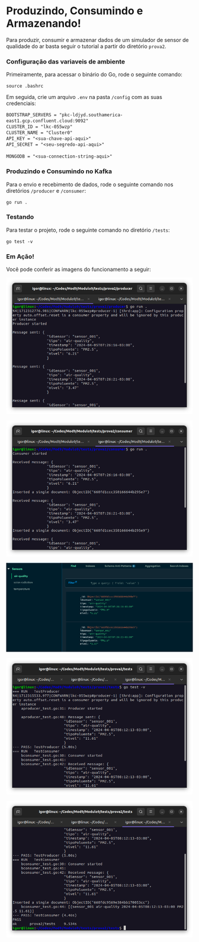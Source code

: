 # Produzindo, Consumindo e Armazenando!
Para produzir, consumir e armazenar dados de um simulador de sensor de qualidade do ar basta seguir o tutorial a partir do diretório `prova2`.

### Configuração das variaveis de ambiente
Primeiramente, para acessar o binário do Go, rode o seguinte comando:
```
source .bashrc
```

Em seguida, crie um arquivo `.env` na pasta `/config` com as suas credenciais:
```
BOOTSTRAP_SERVERS = "pkc-ldjyd.southamerica-east1.gcp.confluent.cloud:9092"
CLUSTER_ID = "lkc-055wzp"
CLUSTER_NAME = "Cluster0"
API_KEY = "<sua-chave-api-aqui>"
API_SECRET = "<seu-segredo-api-aqui>"

MONGODB = "<sua-connection-string-aqui>"
```

### Produzindo e Consumindo no Kafka
Para o envio e recebimento de dados, rode o seguinte comando nos diretórios `/producer` e `/consumer`:
```
go run .
```

### Testando
Para testar o projeto, rode o seguinte comando no diretório `/tests`:
```
go test -v
```

### Em Ação!
Você pode conferir as imagens do funcionamento a seguir:

![producer](./imgs/producer.png)

![consumer](./imgs/consumer.png)

![mongodb](./imgs/mongodb.png)

![test1](./imgs/test1.png)

![test2](./imgs/test2.png)
